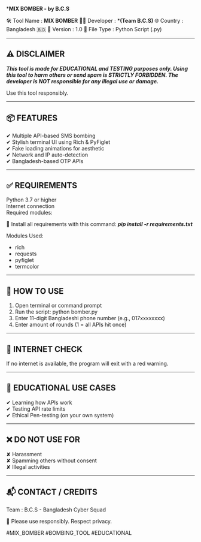  ***MIX BOMBER - by B.C.S**

🛠 Tool Name   : **MIX BOMBER**
👨‍💻 Developer  : ***(Team B.C.S)**
🌐 Country     : Bangladesh 🇧🇩
📅 Version     : 1.0
📁 File Type   : Python Script (.py)


-----------------------------------------
⚠️ DISCLAIMER
-----------------------------------------
***This tool is made for EDUCATIONAL and TESTING purposes only.
Using this tool to harm others or send spam is STRICTLY FORBIDDEN.
The developer is NOT responsible for any illegal use or damage.***

Use this tool responsibly.

-----------------------------------------
📦 FEATURES
-----------------------------------------
✔ Multiple API-based SMS bombing  
✔ Stylish terminal UI using Rich & PyFiglet  
✔ Fake loading animations for aesthetic  
✔ Network and IP auto-detection  
✔ Bangladesh-based OTP APIs  

-----------------------------------------
✅ REQUIREMENTS
-----------------------------------------
Python 3.7 or higher  
Internet connection  
Required modules:

🔧 Install all requirements with this command:
   ***pip install -r requirements.txt***

Modules Used:
- rich  
- requests  
- pyfiglet  
- termcolor

-----------------------------------------
🚀 HOW TO USE
-----------------------------------------
1. Open terminal or command prompt
2. Run the script:
   python bomber.py
3. Enter 11-digit Bangladeshi phone number (e.g., 017xxxxxxxx)
4. Enter amount of rounds (1 = all APIs hit once)

-----------------------------------------
📶 INTERNET CHECK
-----------------------------------------
If no internet is available, the program will exit with a red warning.


-----------------------------------------
🧠 EDUCATIONAL USE CASES
-----------------------------------------
✔ Learning how APIs work  
✔ Testing API rate limits  
✔ Ethical Pen-testing (on your own system)

-----------------------------------------
❌ DO NOT USE FOR
-----------------------------------------
✘ Harassment  
✘ Spamming others without consent  
✘ Illegal activities  

-----------------------------------------
📬 CONTACT / CREDITS
-----------------------------------------
Team     : B.C.S - Bangladesh Cyber Squad  

🙏 Please use responsibly. Respect privacy.

#MIX_BOMBER #BOMBING_TOOL #EDUCATIONAL
